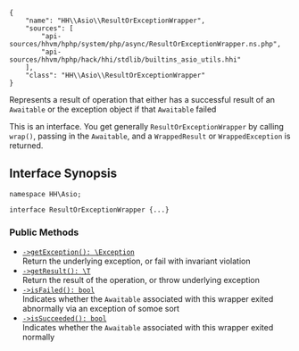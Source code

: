 ``` yamlmeta
{
    "name": "HH\\Asio\\ResultOrExceptionWrapper",
    "sources": [
        "api-sources/hhvm/hphp/system/php/async/ResultOrExceptionWrapper.ns.php",
        "api-sources/hhvm/hphp/hack/hhi/stdlib/builtins_asio_utils.hhi"
    ],
    "class": "HH\\Asio\\ResultOrExceptionWrapper"
}
```




Represents a result of operation that either has a successful result of an
` Awaitable ` or the exception object if that `` Awaitable `` failed




This is an interface. You get generally ` ResultOrExceptionWrapper ` by calling
`` wrap() ``, passing in the ``` Awaitable ```, and a ```` WrappedResult ```` or
````` WrappedException ````` is returned.




## Interface Synopsis




``` Hack
namespace HH\Asio;

interface ResultOrExceptionWrapper {...}
```




### Public Methods




+ [` ->getException(): \Exception `](</hack/reference/interface/HH.Asio.ResultOrExceptionWrapper/getException/>)\
  Return the underlying exception, or fail with invariant violation
+ [` ->getResult(): \T `](</hack/reference/interface/HH.Asio.ResultOrExceptionWrapper/getResult/>)\
  Return the result of the operation, or throw underlying exception
+ [` ->isFailed(): bool `](</hack/reference/interface/HH.Asio.ResultOrExceptionWrapper/isFailed/>)\
  Indicates whether the `` Awaitable `` associated with this wrapper exited
  abnormally via an exception of somoe sort
+ [` ->isSucceeded(): bool `](</hack/reference/interface/HH.Asio.ResultOrExceptionWrapper/isSucceeded/>)\
  Indicates whether the `` Awaitable `` associated with this wrapper exited
  normally
<!-- HHAPIDOC -->
